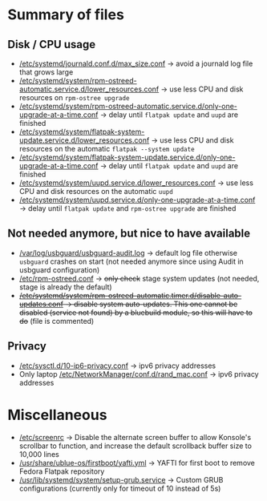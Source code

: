 # Summary of files
## Disk / CPU usage

- [/etc/systemd/journald.conf.d/max_size.conf](root/etc/systemd/journald.conf.d/max_size.conf) -> avoid a journald log file that grows large
- [/etc/systemd/system/rpm-ostreed-automatic.service.d/lower_resources.conf](root/etc/systemd/system/rpm-ostreed-automatic.service.d/lower_resources.conf) -> use less CPU and disk resources on `rpm-ostree upgrade`
- [/etc/systemd/system/rpm-ostreed-automatic.service.d/only-one-upgrade-at-a-time.conf](root/etc/systemd/system/rpm-ostreed-automatic.service.d/only-one-upgrade-at-a-time.conf) -> delay until `flatpak update` and `uupd` are finished
- [/etc/systemd/system/flatpak-system-update.service.d/lower_resources.conf](root/etc/systemd/system/flatpak-system-update.service.d/lower_resources.conf) -> use less CPU and disk resources on the automatic `flatpak --system update`
- [/etc/systemd/system/flatpak-system-update.service.d/only-one-upgrade-at-a-time.conf](root/etc/systemd/system/flatpak-system-update.service.d/only-one-upgrade-at-a-time.conf) -> delay until `flatpak update` and `uupd` are finished
- [/etc/systemd/system/uupd.service.d/lower_resources.conf](root/etc/systemd/system/uupd.service.d/lower_resources.conf) -> use less CPU and disk resources on the automatic `uupd`
- [/etc/systemd/system/uupd.service.d/only-one-upgrade-at-a-time.conf](root/etc/systemd/system/uupd.service.d/only-one-upgrade-at-a-time.conf) -> delay until `flatpak update` and `rpm-ostree upgrade` are finished

## Not needed anymore, but nice to have available
- [/var/log/usbguard/usbguard-audit.log](root/var/log/usbguard/usbguard-audit.log) -> default log file otherwise `usbguard` crashes on start (not needed anymore since using Audit in usbguard configuration)
- [/etc/rpm-ostreed.conf](root/etc/rpm-ostreed.conf) -> ~~only check~~ stage system updates (not needed, stage is already the default)
- ~~[/etc/systemd/system/rpm-ostreed-automatic.timer.d/disable-auto-updates.conf](root/etc/systemd/system/rpm-ostreed-automatic.timer.d/disable-auto-updates.conf) -> disable system auto-updates. This one cannot be disabled (service not found) by a bluebuild module, so this will have to do~~ (file is commented)

## Privacy
- [/etc/sysctl.d/10-ip6-privacy.conf](root/etc/sysctl.d/10-ip6-privacy.conf) -> ipv6 privacy addresses
- Only laptop [/etc/NetworkManager/conf.d/rand_mac.conf](root_laptop/etc/NetworkManager/conf.d/rand_mac.conf) -> ipv6 privacy addresses

# Miscellaneous
- [/etc/screenrc](root/etc/screenrc) -> Disable the alternate screen buffer to allow Konsole's scrollbar to function, and increase the default scrollback buffer size to 10,000 lines
- [/usr/share/ublue-os/firstboot/yafti.yml](root/usr/share/ublue-os/firstboot/yafti.yml) -> YAFTI for first boot to remove Fedora Flatpak repository
- [/usr/lib/systemd/system/setup-grub.service](systemd/setup-grub.service) -> Custom GRUB configurations (currently only for timeout of 10 instead of 5s)
